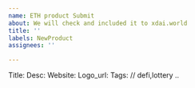 ```yaml
---
name: ETH product Submit
about: We will check and included it to xdai.world
title: ''
labels: NewProduct
assignees: ''

---
```


Title:
Desc:
Website:
Logo_url:
Tags:  // defi,lottery ..
